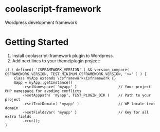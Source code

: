 # coolascript-framework
Wordpress development framework

# Getting Started
1. Install coolascript-framework plugin to Wordpress.
2. Add next lines to your theme\plugin project:
```
if ( defined( 'CSFRAMEWORK_VERSION' ) && version_compare( CSFRAMEWORK_VERSION, TEST_MINIMUM_CSFRAMEWORK_VERSION, '>=' ) ) {
	class myApp extends \csframework\Csframework {}
	$app = myApp::getInstance()
		->setNamespace( 'myapp' )					// Your project PHP namespace for avoding conflicts
		->setApppath( 'myapp', TEST_PLUGIN_DIR )	// Path to your project
		->setTextDomain( 'myapp' )					// WP locale text domain
		->setFieldsVar( 'myapp' )					// Key for all extra fields
		->run();
}
```